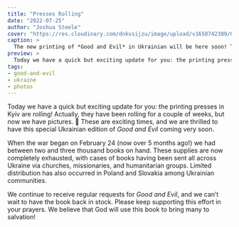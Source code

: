 ```yaml
---
title: "Presses Rolling"
date: "2022-07-25"
author: "Joshua Steele"
cover: "https://res.cloudinary.com/dnkvsijzu/image/upload/v1658742389/OFReport/2022-07-25-presses-rolling/ge-print-blend_osqrye.jpg"
caption: >
  The new printing of *Good and Evil* in Ukrainian will be here soon! This special edition includes all the standard body content which makes *Good and Evil* awesome, but the book now features a patriotic cover design as well as a new foreword dedicated to the Ukrainians’ struggle for freedom.
preview: >
  Today we have a quick but exciting update for you: the printing presses in Kyiv are rolling! Actually, they have been rolling for a couple of weeks, but now we have pictures. 🤩 These are exciting times, and we are thrilled to have this special Ukrainian edition of *Good and Evil* coming very soon.
tags:
- good-and-evil
- ukraine
- photos
---
```


Today we have a quick but exciting update for you: the printing presses in Kyiv are rolling! Actually, they have been rolling for a couple of weeks, but now we have pictures. 🤩 These are exciting times, and we are thrilled to have this special Ukrainian edition of *Good and Evil* coming very soon.

When the war began on February 24 (now over 5 months ago!) we had between two and three thousand books on hand. These supplies are now completely exhausted, with cases of books having been sent all across Ukraine via churches, missionaries, and humanitarian groups. Limited distribution has also occurred in Poland and Slovakia among Ukrainian communities.

We continue to receive regular requests for *Good and Evil*, and we can’t wait to have the book back in stock. Please keep supporting this effort in your prayers. We believe that God will use this book to bring many to salvation!

<article-callout content="Check out these photos of *Good and Evil* being printed right now in Kyiv!" />

<article-image publicId="OFReport/2022-07-25-presses-rolling/293510142_1179568442836507_8737752371829150623_n_fppyxm" height="768" />

<article-image publicId="OFReport/2022-07-25-presses-rolling/293628367_3373722046183918_8667801596850907255_n_rs3tty" height="768" />

<article-image publicId="OFReport/2022-07-25-presses-rolling/293858839_1494216574331063_7065935993132943213_n_eg0bvm" height="768" />

<article-image publicId="OFReport/2022-07-25-presses-rolling/294278991_5794274480634002_7141383537297782168_n_qyacn3" height="768" />

<article-image publicId="OFReport/2022-07-25-presses-rolling/293738991_3320634958151527_4831110156299122033_n_zqadcz" height="768" />

<article-image publicId="OFReport/2022-07-25-presses-rolling/ge-ukr-cover_apritd" height="768" />
